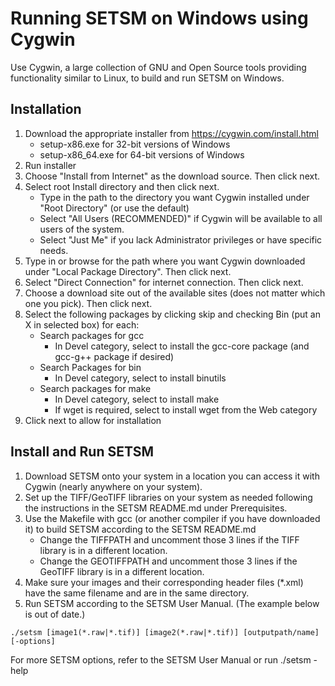# Running SETSM on Windows using Cygwin

Use Cygwin, a large collection of GNU and Open Source tools providing functionality similar to Linux, to build and run SETSM on Windows.

## Installation

1. Download the appropriate installer from https://cygwin.com/install.html
	* setup-x86.exe for 32-bit versions of Windows
	* setup-x86_64.exe for 64-bit versions of Windows
2. Run installer
3. Choose "Install from Internet" as the download source. Then click next.
4. Select root Install directory and then click next.
	* Type in the path to the directory you want Cygwin installed under "Root Directory" (or use the default)
	* Select "All Users (RECOMMENDED)" if Cygwin will be available to all users of the system.
	* Select "Just Me" if you lack Administrator privileges or have specific needs.
5. Type in or browse for the path where you want Cygwin downloaded under "Local Package Directory". Then click next.
6. Select "Direct Connection" for internet connection. Then click next.
7. Choose a download site out of the available sites (does not matter which one you pick). Then click next.
8. Select the following packages by clicking skip and checking Bin (put an X in selected box) for each:
	* Search packages for gcc
		* In Devel category, select to install the gcc-core package (and gcc-g++ package if desired)
	* Search Packages for bin
		* In Devel category, select to install binutils
	* Search packages for make
		* In Devel category, select to install make
		* If wget is required, select to install wget from the Web category
9. Click next to allow for installation

## Install and Run SETSM

1. Download SETSM onto your system in a location you can access it with Cygwin (nearly anywhere on your system).
2. Set up the TIFF/GeoTIFF libraries on your system as needed following the instructions in the SETSM README.md under Prerequisites.
3. Use the Makefile with gcc (or another compiler if you have downloaded it) to build SETSM according to the SETSM README.md
	* Change the TIFFPATH and uncomment those 3 lines if the TIFF library is in a different location.
	* Change the GEOTIFFPATH and uncomment those 3 lines if the GeoTIFF library is in a different location.
4. Make sure your images and their corresponding header files (*.xml) have the same filename and are in the same directory.
5. Run SETSM according to the SETSM User Manual. (The example below is out of date.)

```
./setsm [image1(*.raw|*.tif)] [image2(*.raw|*.tif)] [outputpath/name] [-options]
```

For more SETSM options, refer to the SETSM User Manual or run ./setsm -help

